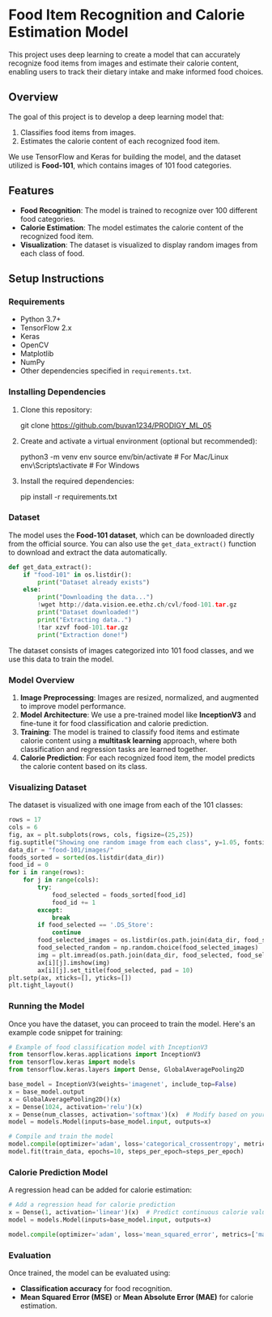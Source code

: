 

# Food Item Recognition and Calorie Estimation Model

This project uses deep learning to create a model that can accurately recognize food items from images and estimate their calorie content, enabling users to track their dietary intake and make informed food choices.

## Overview

The goal of this project is to develop a deep learning model that:
1. Classifies food items from images.
2. Estimates the calorie content of each recognized food item.

We use TensorFlow and Keras for building the model, and the dataset utilized is **Food-101**, which contains images of 101 food categories.

## Features
- **Food Recognition**: The model is trained to recognize over 100 different food categories.
- **Calorie Estimation**: The model estimates the calorie content of the recognized food item.
- **Visualization**: The dataset is visualized to display random images from each class of food.
  
## Setup Instructions

### Requirements

- Python 3.7+
- TensorFlow 2.x
- Keras
- OpenCV
- Matplotlib
- NumPy
- Other dependencies specified in `requirements.txt`.

### Installing Dependencies

1. Clone this repository:
    
    git clone https://github.com/buvan1234/PRODIGY_ML_05
    

2. Create and activate a virtual environment (optional but recommended):
    
    python3 -m venv env
    source env/bin/activate  # For Mac/Linux
    env\Scripts\activate     # For Windows
  

3. Install the required dependencies:
    
    pip install -r requirements.txt
    

### Dataset

The model uses the **Food-101 dataset**, which can be downloaded directly from the official source. You can also use the `get_data_extract()` function to download and extract the data automatically.

```python
def get_data_extract():
    if "food-101" in os.listdir():
        print("Dataset already exists")
    else:
        print("Downloading the data...")
        !wget http://data.vision.ee.ethz.ch/cvl/food-101.tar.gz
        print("Dataset downloaded!")
        print("Extracting data..")
        !tar xzvf food-101.tar.gz
        print("Extraction done!")
```

The dataset consists of images categorized into 101 food classes, and we use this data to train the model.

### Model Overview

1. **Image Preprocessing**: Images are resized, normalized, and augmented to improve model performance.
2. **Model Architecture**: We use a pre-trained model like **InceptionV3** and fine-tune it for food classification and calorie prediction.
3. **Training**: The model is trained to classify food items and estimate calorie content using a **multitask learning** approach, where both classification and regression tasks are learned together.
4. **Calorie Prediction**: For each recognized food item, the model predicts the calorie content based on its class.

### Visualizing Dataset

The dataset is visualized with one image from each of the 101 classes:

```python
rows = 17
cols = 6
fig, ax = plt.subplots(rows, cols, figsize=(25,25))
fig.suptitle("Showing one random image from each class", y=1.05, fontsize=24)
data_dir = "food-101/images/"
foods_sorted = sorted(os.listdir(data_dir))
food_id = 0
for i in range(rows):
    for j in range(cols):
        try:
            food_selected = foods_sorted[food_id]
            food_id += 1
        except:
            break
        if food_selected == '.DS_Store':
            continue
        food_selected_images = os.listdir(os.path.join(data_dir, food_selected))
        food_selected_random = np.random.choice(food_selected_images)
        img = plt.imread(os.path.join(data_dir, food_selected, food_selected_random))
        ax[i][j].imshow(img)
        ax[i][j].set_title(food_selected, pad = 10)
plt.setp(ax, xticks=[], yticks=[])
plt.tight_layout()
```

### Running the Model

Once you have the dataset, you can proceed to train the model. Here's an example code snippet for training:

```python
# Example of food classification model with InceptionV3
from tensorflow.keras.applications import InceptionV3
from tensorflow.keras import models
from tensorflow.keras.layers import Dense, GlobalAveragePooling2D

base_model = InceptionV3(weights='imagenet', include_top=False)
x = base_model.output
x = GlobalAveragePooling2D()(x)
x = Dense(1024, activation='relu')(x)
x = Dense(num_classes, activation='softmax')(x)  # Modify based on your food categories
model = models.Model(inputs=base_model.input, outputs=x)

# Compile and train the model
model.compile(optimizer='adam', loss='categorical_crossentropy', metrics=['accuracy'])
model.fit(train_data, epochs=10, steps_per_epoch=steps_per_epoch)
```

### Calorie Prediction Model

A regression head can be added for calorie estimation:

```python
# Add a regression head for calorie prediction
x = Dense(1, activation='linear')(x)  # Predict continuous calorie value
model = models.Model(inputs=base_model.input, outputs=x)

model.compile(optimizer='adam', loss='mean_squared_error', metrics=['mae'])
```

### Evaluation

Once trained, the model can be evaluated using:
- **Classification accuracy** for food recognition.
- **Mean Squared Error (MSE)** or **Mean Absolute Error (MAE)** for calorie estimation.

